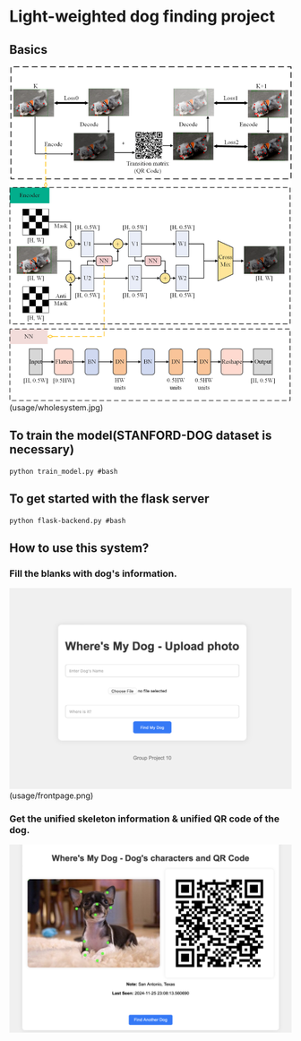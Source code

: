 # Light-weighted dog finding project
## Basics
![Usage Frontpage](usage/wholesystem.jpg)(usage/wholesystem.jpg)

## To train the model(STANFORD-DOG dataset is necessary)
	python train_model.py #bash
## To get started with the flask server
	python flask-backend.py #bash
## How to use this system?

### Fill the blanks with dog's information.
![Usage Frontpage](usage/frontpage.png)(usage/frontpage.png)

### Get the unified skeleton information & unified QR code of the dog.
![Usage Frontpage](usage/output.png)
